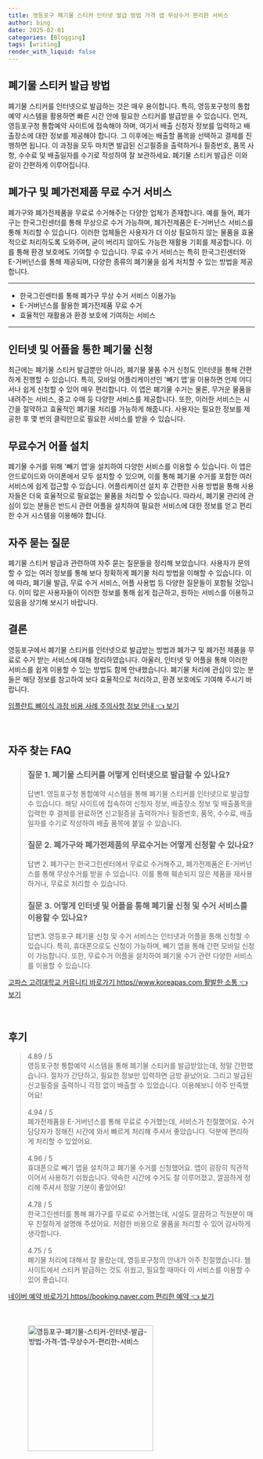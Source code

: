 ```yaml
---
title: 영등포구 폐기물 스티커 인터넷 발급 방법 가격 앱 무상수거 편리한 서비스
author: bing
date: 2025-02-01
categories: [Blogging]
tags: [writing]
render_with_liquid: false
---
```



<h2 id='폐기물 스티커 발급 방법'>폐기물 스티커 발급 방법</h2>

<p>폐기물 스티커를 인터넷으로 발급하는 것은 매우 용이합니다. 특히, 영등포구청의 통합예약 시스템을 활용하면 빠른 시간 안에 필요한 스티커를 발급받을 수 있습니다. 먼저, 영등포구청 통합예약 사이트에 접속해야 하며, 여기서 배출 신청자 정보를 입력하고 배출장소에 대한 정보를 제공해야 합니다. 그 이후에는 배출할 품목을 선택하고 결제를 진행하면 됩니다. 이 과정을 모두 마치면 발급된 신고필증을 출력하거나 필증번호, 품목 사항, 수수료 및 배출일자를 수기로 작성하여 잘 보관하세요. 폐기물 스티커 발급은 이와 같이 간편하게 이루어집니다.</p>

<h2 id='폐가구 및 폐가전제품 무료 수거 서비스'>폐가구 및 폐가전제품 무료 수거 서비스</h2>

<p>폐가구와 폐가전제품을 무료로 수거해주는 다양한 업체가 존재합니다. 예를 들어, 폐가구는 한국그린센터를 통해 무상으로 수거 가능하며, 폐가전제품은 E-거버넌스 서비스를 통해 처리할 수 있습니다. 이러한 업체들은 사용자가 더 이상 필요하지 않는 물품을 효율적으로 처리하도록 도와주며, 굳이 버리지 않아도 가능한 재활용 기회를 제공합니다. 이를 통해 환경 보호에도 기여할 수 있습니다. 무료 수거 서비스는 특히 한국그린센터와 E-거버넌스를 통해 제공되며, 다양한 종류의 폐기물을 쉽게 처치할 수 있는 방법을 제공합니다.</p>

<hr />

<ul>
    <li>한국그린센터를 통해 폐가구 무상 수거 서비스 이용가능</li>
    <li>E-거버넌스를 활용한 폐가전제품 무료 수거</li>
    <li>효율적인 재활용과 환경 보호에 기여하는 서비스</li>
</ul>

<hr />

<h2 id='인터넷 및 어플을 통한 폐기물 신청'>인터넷 및 어플을 통한 폐기물 신청</h2>

<p>최근에는 폐기물 스티커 발급뿐만 아니라, 폐기물 물품 수거 신청도 인터넷을 통해 간편하게 진행할 수 있습니다. 특히, 모바일 어플리케이션인 '빼기 앱'을 이용하면 언제 어디서나 쉽게 신청할 수 있어 매우 편리합니다. 이 앱은 폐기물 수거는 물론, 무거운 물품을 내려주는 서비스, 중고 수매 등 다양한 서비스를 제공합니다. 또한, 이러한 서비스는 시간을 절약하고 효율적인 폐기물 처리를 가능하게 해줍니다. 사용자는 필요한 정보를 제공한 후 몇 번의 클릭만으로 필요한 서비스를 받을 수 있습니다.</p>

<h2 id='무료수거 어플 설치'>무료수거 어플 설치</h2>

<p>폐기물 수거를 위해 '빼기 앱'을 설치하여 다양한 서비스를 이용할 수 있습니다. 이 앱은 안드로이드와 아이폰에서 모두 설치할 수 있으며, 이를 통해 폐기물 수거를 포함한 여러 서비스에 쉽게 접근할 수 있습니다. 어플리케이션 설치 후 간편한 사용 방법을 통해 사용자들은 더욱 효율적으로 필요없는 물품을 처리할 수 있습니다. 따라서, 폐기물 관리에 관심이 있는 분들은 반드시 관련 어플을 설치하여 필요한 서비스에 대한 정보를 얻고 편리한 수거 시스템을 이용해야 합니다.</p>

<h2 id='자주 묻는 질문'>자주 묻는 질문</h2>

<p>폐기물 스티커 발급과 관련하여 자주 묻는 질문들을 정리해 보았습니다. 사용자가 문의할 수 있는 여러 정보를 통해 보다 정확하게 폐기물 처리 방법을 이해할 수 있습니다. 이에 따라, 폐기물 발급, 무료 수거 서비스, 어플 사용법 등 다양한 질문들이 포함될 것입니다. 이미 많은 사용자들이 이러한 정보를 통해 쉽게 접근하고, 원하는 서비스를 이용하고 있음을 상기해 보시기 바랍니다.</p>

<h2 id='결론'>결론</h2>

<p>영등포구에서 폐기물 스티커를 인터넷으로 발급받는 방법과 폐가구 및 폐가전 제품을 무료로 수거 받는 서비스에 대해 정리하였습니다. 아울러, 인터넷 및 어플을 통해 이러한 서비스를 쉽게 이용할 수 있는 방법도 함께 안내했습니다. 폐기물 처리에 관심이 있는 분들은 해당 정보를 참고하여 보다 효율적으로 처리하고, 환경 보호에도 기여해 주시기 바랍니다.</p>


<p><a class="click-button" title="임플란트 뼈이식 과정 비용 사례 주의사항 정보 안내" href="https://adkhouse.github.io/posts/%EC%9E%84%ED%94%8C%EB%9E%80%ED%8A%B8-%EB%BC%88%EC%9D%B4%EC%8B%9D-%EA%B3%BC%EC%A0%95-%EB%B9%84%EC%9A%A9-%EC%82%AC%EB%A1%80-%EC%A3%BC%EC%9D%98%EC%82%AC%ED%95%AD-%EC%A0%95%EB%B3%B4-%EC%95%88%EB%82%B4/" rel="dofollow">임플란트 뼈이식 과정 비용 사례 주의사항 정보 안내 👈 보기</a></p><br>
<h2 id='자주_찾는_FAQ'>자주 찾는 FAQ</h2>
<div itemscope="" itemtype="https://schema.org/FAQPage"> 
<blockquote> 
<div itemscope="" itemprop="mainEntity" itemtype="https://schema.org/Question"> 
<h3 itemprop="name">질문 1. 폐기물 스티커를 어떻게 인터넷으로 발급할 수 있나요?</h3> 
<div itemscope="" itemprop="acceptedAnswer" itemtype="https://schema.org/Answer"> 
<span itemprop="text"> 
<p>답변1. 영등포구청 통합예약 시스템을 통해 폐기물 스티커를 인터넷으로 발급할 수 있습니다. 해당 사이트에 접속하여 신청자 정보, 배출장소 정보 및 배출품목을 입력한 후 결제를 완료하면 신고필증을 출력하거나 필증번호, 품목, 수수료, 배출일자를 수기로 작성하여 배출 품목에 붙일 수 있습니다.</p> 
</span> 
</div> 
</div> 
<div itemscope="" itemprop="mainEntity" itemtype="https://schema.org/Question"> 
<h3 itemprop="name">질문 2. 폐가구와 폐가전제품의 무료수거는 어떻게 신청할 수 있나요?</h3> 
<div itemscope="" itemprop="acceptedAnswer" itemtype="https://schema.org/Answer"> 
<span itemprop="text"> 
<p>답변 2. 폐가구는 한국그린센터에서 무료로 수거해주고, 폐가전제품은 E-거버넌스를 통해 무상수거를 받을 수 있습니다. 이를 통해 훼손되지 않은 제품을 재사용하거나, 무료로 처리할 수 있습니다.</p> 
</span> 
</div> 
</div> 
<div itemscope="" itemprop="mainEntity" itemtype="https://schema.org/Question"> 
<h3 itemprop="name">질문 3. 어떻게 인터넷 및 어플을 통해 폐기물 신청 및 수거 서비스를 이용할 수 있나요?</h3> 
<div itemscope="" itemprop="acceptedAnswer" itemtype="https://schema.org/Answer"> 
<span itemprop="text"> 
<p>답변3. 영등포구 폐기물 신청 및 수거 서비스는 인터넷과 어플을 통해 신청할 수 있습니다. 특히, 휴대폰으로도 신청이 가능하며, 빼기 앱을 통해 간편 모바일 신청이 가능합니다. 또한, 무료수거 어플을 설치하여 폐기물 수거 관련 다양한 서비스를 이용할 수 있습니다.</p> 
</span> 
</div> 
</div> 
</blockquote> 
</div>
<p><a class="click-button" title="고파스 고려대학교 커뮤니티 바로가기 https//www.koreapas.com 활발한 소통" href="https://adkhouse.github.io/posts/%EA%B3%A0%ED%8C%8C%EC%8A%A4-%EA%B3%A0%EB%A0%A4%EB%8C%80%ED%95%99%EA%B5%90-%EC%BB%A4%EB%AE%A4%EB%8B%88%ED%8B%B0-%EB%B0%94%EB%A1%9C%EA%B0%80%EA%B8%B0-httpswww.koreapas.com-%ED%99%9C%EB%B0%9C%ED%95%9C-%EC%86%8C%ED%86%B5/" rel="dofollow">고파스 고려대학교 커뮤니티 바로가기 https//www.koreapas.com 활발한 소통 👈 보기</a></p><br>
<h2 id='후기'>후기</h2>
<div itemscope itemtype="https://schema.org/Product">
  <blockquote>
  <div itemprop="review" itemscope itemtype="https://schema.org/Review">
      <div itemprop="reviewRating" itemscope itemtype="https://schema.org/Rating"> <span itemprop="ratingValue">4.89</span> / <span itemprop="bestRating">5</span> </div>
      <span itemprop="reviewBody">영등포구청 통합예약 시스템을 통해 폐기물 스티커를 발급받았는데, 정말 간편했습니다. 절차가 간단하고, 필요한 정보만 입력하면 금방 끝났어요. 그리고 발급된 신고필증을 출력하니 걱정 없이 배출할 수 있었습니다. 이용해보니 아주 만족했어요!</span>
  </div>
  <br>
  <div itemprop="review" itemscope itemtype="https://schema.org/Review">
      <div itemprop="reviewRating" itemscope itemtype="https://schema.org/Rating"> <span itemprop="ratingValue">4.94</span> / <span itemprop="bestRating">5</span> </div>
      <span itemprop="reviewBody">폐가전제품을 E-거버넌스를 통해 무료로 수거했는데, 서비스가 친절했어요. 수거 담당자가 정해진 시간에 와서 빠르게 처리해 주셔서 좋았습니다. 덕분에 편리하게 처리할 수 있었어요.</span>
  </div>
  <br>
  <div itemprop="review" itemscope itemtype="https://schema.org/Review">
      <div itemprop="reviewRating" itemscope itemtype="https://schema.org/Rating"> <span itemprop="ratingValue">4.96</span> / <span itemprop="bestRating">5</span> </div>
      <span itemprop="reviewBody">휴대폰으로 빼기 앱을 설치하고 폐기물 수거를 신청했어요. 앱이 굉장히 직관적이어서 사용하기 쉬웠습니다. 약속한 시간에 수거도 잘 이루어졌고, 깔끔하게 정리해 주셔서 정말 기분이 좋았어요!</span>
  </div>
  <br>
  <div itemprop="review" itemscope itemtype="https://schema.org/Review">
      <div itemprop="reviewRating" itemscope itemtype="https://schema.org/Rating"> <span itemprop="ratingValue">4.78</span> / <span itemprop="bestRating">5</span> </div>
      <span itemprop="reviewBody">한국그린센터를 통해 폐가구를 무료로 수거했는데, 시설도 깔끔하고 직원분이 매우 친절하게 설명해 주셨어요. 저렴한 비용으로 물품을 처리할 수 있어 감사하게 생각합니다.</span>
  </div>
  <br>
  <div itemprop="review" itemscope itemtype="https://schema.org/Review">
      <div itemprop="reviewRating" itemscope itemtype="https://schema.org/Rating"> <span itemprop="ratingValue">4.75</span> / <span itemprop="bestRating">5</span> </div>
      <span itemprop="reviewBody">폐기물 처리에 대해서 잘 몰랐는데, 영등포구청의 안내가 아주 친절했습니다. 웹사이트에서 스티커 발급하는 것도 쉬웠고, 필요할 때마다 이 서비스를 이용할 수 있어 좋습니다.</span>
  </div>
  </blockquote>
</div>
<p><a class="click-button" title="네이버 예약 바로가기 https//booking.naver.com 편리한 예약" href="https://adkhouse.github.io/posts/%EB%84%A4%EC%9D%B4%EB%B2%84-%EC%98%88%EC%95%BD-%EB%B0%94%EB%A1%9C%EA%B0%80%EA%B8%B0-httpsbooking.naver.com-%ED%8E%B8%EB%A6%AC%ED%95%9C-%EC%98%88%EC%95%BD/" rel="dofollow">네이버 예약 바로가기 https//booking.naver.com 편리한 예약 👈 보기</a></p><br>
<figure class="image"><img src="https://adkhouse.github.io/assets/img/thumbnail/영등포구-폐기물-스티커-인터넷-발급-방법-가격-앱-무상수거-편리한-서비스.webp" alt="영등포구-폐기물-스티커-인터넷-발급-방법-가격-앱-무상수거-편리한-서비스" width="256" height="256"></figure>